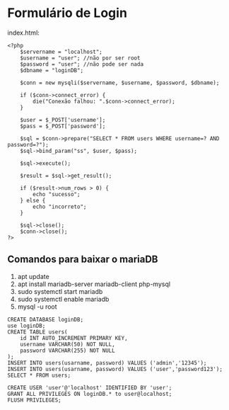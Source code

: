 # Formulário de Login
index.html:
```
<?php
    $servername = "localhost";
    $username = "user"; //não por ser root
    $password = "user"; //não pode ser nada
    $dbname = "loginDB";

    $conn = new mysqli($servername, $username, $password, $dbname);

    if ($conn->connect_error) {
        die("Conexão falhou: ".$conn->connect_error);
    }

    $user = $_POST['username'];
    $pass = $_POST['password'];

    $sql = $conn->prepare("SELECT * FROM users WHERE username=? AND password=?");
    $sql->bind_param("ss", $user, $pass);

    $sql->execute();

    $result = $sql->get_result();

    if ($result->num_rows > 0) {
        echo "sucesso";
    } else {
        echo "incorreto";
    }

    $sql->close();
    $conn->close();
?>
```

## Comandos para baixar o mariaDB
1. apt update
2. apt install mariadb-server mariadb-client php-mysql
3. sudo systemctl start mariadb
4. sudo systemctl enable mariadb
5. mysql -u root
```
CREATE DATABASE loginDB;
use loginDB;
CREATE TABLE users(
    id INT AUTO_INCREMENT PRIMARY KEY,
    username VARCHAR(50) NOT NULL,
    password VARCHAR(255) NOT NULL
);
INSERT INTO users(usarname, password) VALUES ('admin','12345');
INSERT INTO users(usarname, password) VALUES ('user','password123');
SELECT * FROM users;

CREATE USER 'user'@'localhost' IDENTIFIED BY 'user';
GRANT ALL PRIVILEGES ON loginDB.* to user@localhost;
FLUSH PRIVILEGES;

```

